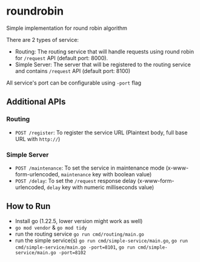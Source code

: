 # roundrobin
Simple implementation for round robin algorithm

There are 2 types of service:
- Routing: The routing service that will handle requests using round robin for `/request` API (default port: 8000).
- Simple Server: The server that will be registered to the routing service and contains `/request` API (default port: 8100)

All service's port can be configurable using `-port` flag

## Additional APIs
### Routing
- `POST /register`: To register the service URL (Plaintext body, full base URL with `http://`)

### Simple Server
- `POST /maintenance`: To set the service in maintenance mode (x-www-form-urlencoded, `maintenance` key with boolean value)
- `POST /delay`: To set the `/request` response delay (x-www-form-urlencoded, `delay` key with numeric milliseconds value)

## How to Run
- Install go (1.22.5, lower version might work as well)
- `go mod vendor` & `go mod tidy`
- run the routing service `go run cmd/routing/main.go`
- run the simple service(s) `go run cmd/simple-service/main.go`, `go run cmd/simple-service/main.go -port=8101`, `go run cmd/simple-service/main.go -port=8102`
